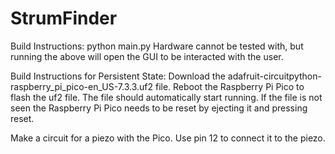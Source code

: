 # StrumFinder

Build Instructions:
  python main.py
  Hardware cannot be tested with, but running the above will open the GUI to be interacted with the user.

Build Instructions for Persistent State:
  Download the adafruit-circuitpython-raspberry_pi_pico-en_US-7.3.3.uf2 file. Reboot the Raspberry Pi Pico to flash the uf2 file.
  The file should automatically start running. If the file is not seen the Raspberry Pi Pico needs to be reset by ejecting it and
  pressing reset.
  
  Make a circuit for a piezo with the Pico. Use pin 12 to connect it to the piezo.
